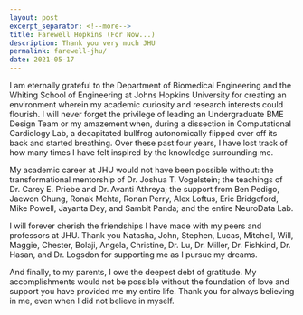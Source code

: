```yaml
---
layout: post
excerpt_separator: <!--more-->
title: Farewell Hopkins (For Now...)
description: Thank you very much JHU
permalink: farewell-jhu/
date: 2021-05-17 
---
```


I am eternally grateful to the Department of Biomedical Engineering and the Whiting School of Engineering at Johns Hopkins University for creating an environment wherein my academic curiosity and research interests could flourish. I will never forget the privilege of leading an Undergraduate BME Design Team or my amazement when, during a dissection in Computational Cardiology Lab, a decapitated bullfrog autonomically flipped over off its back and started breathing. Over these past four years, I have lost track of how many times I have felt inspired by the knowledge surrounding me.

My academic career at JHU would not have been possible without: the transformational mentorship of Dr. Joshua T. Vogelstein; the teachings of Dr. Carey E. Priebe and Dr. Avanti Athreya; the support from Ben Pedigo, Jaewon Chung, Ronak Mehta, Ronan Perry, Alex Loftus, Eric Bridgeford, Mike Powell, Jayanta Dey, and Sambit Panda; and the entire NeuroData Lab.

I will forever cherish the friendships I have made with my peers and professors at JHU. Thank you Natasha, John, Stephen, Lucas, Mitchell, Will, Maggie, Chester, Bolaji, Angela, Christine, Dr. Lu, Dr. Miller, Dr. Fishkind, Dr. Hasan, and Dr. Logsdon for supporting me as I pursue my dreams.

And finally, to my parents, I owe the deepest debt of gratitude. My accomplishments would not be possible without the foundation of love and support you have provided me my entire life. Thank you for always believing in me, even when I did not believe in myself.
